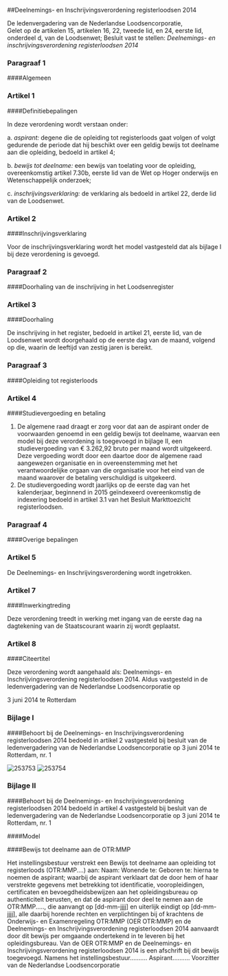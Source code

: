 <meta http-equiv='Content-Type' content='text/html; charset=utf-8' />

##Deelnemings- en Inschrijvingsverordening registerloodsen 2014

De ledenvergadering van de Nederlandse Loodsencorporatie,  
Gelet op de artikelen 15, artikelen 16, 22, tweede lid, en 24, eerste lid, onderdeel d, van de Loodsenwet;
Besluit vast te stellen: *Deelnemings- en inschrijvingsverordening registerloodsen 2014*    
### Paragraaf  1  

####Algemeen

### Artikel  1  

####Definitiebepalingen

In deze verordening wordt verstaan onder: 

a.  *aspirant:* degene die de opleiding tot registerloods gaat volgen of volgt gedurende de periode dat hij beschikt over een geldig bewijs tot deelname aan die opleiding, bedoeld in artikel 4;  

b.  *bewijs tot deelname:* een bewijs van toelating voor de opleiding, overeenkomstig artikel 7.30b, eerste lid van de Wet op Hoger onderwijs en Wetenschappelijk onderzoek;  

c.  *inschrijvingsverklaring:* de verklaring als bedoeld in artikel 22, derde lid van de Loodsenwet.   

### Artikel  2  

####Inschrijvingsverklaring

Voor de inschrijvingsverklaring wordt het model vastgesteld dat als bijlage I bij deze verordening is gevoegd. 

### Paragraaf  2  

####Doorhaling van de inschrijving in het Loodsenregister

### Artikel  3  

####Doorhaling

De inschrijving in het register, bedoeld in artikel 21, eerste lid, van de Loodsenwet wordt doorgehaald op de eerste dag van de maand, volgend op die, waarin de leeftijd van zestig jaren is bereikt. 

### Paragraaf  3  

####Opleiding tot registerloods

### Artikel  4  

####Studievergoeding en betaling

1.  De algemene raad draagt er zorg voor dat aan de aspirant onder de voorwaarden genoemd in een geldig bewijs tot deelname, waarvan een model bij deze verordening is toegevoegd in bijlage II, een studievergoeding van € 3.262,92 bruto per maand wordt uitgekeerd. Deze vergoeding wordt door een daartoe door de algemene raad aangewezen organisatie en in overeenstemming met het verantwoordelijke orgaan van die organisatie voor het eind van de maand waarover de betaling verschuldigd is uitgekeerd.   
2.  De studievergoeding wordt jaarlijks op de eerste dag van het kalenderjaar, beginnend in 2015 geïndexeerd overeenkomstig de indexering bedoeld in artikel 3.1 van het Besluit Markttoezicht registerloodsen.  

### Paragraaf  4  

####Overige bepalingen

### Artikel  5  

De Deelnemings- en Inschrijvingsverordening wordt ingetrokken. 

### Artikel  7  

####Inwerkingtreding

Deze verordening treedt in werking met ingang van de eerste dag na dagtekening van de Staatscourant waarin zij wordt geplaatst. 

### Artikel  8  

####Citeertitel

Deze verordening wordt aangehaald als: Deelnemings- en Inschrijvingsverordening registerloodsen 2014. 
Aldus vastgesteld in de ledenvergadering van de Nederlandse Loodsencorporatie op 

3 juni 2014 te Rotterdam    

### Bijlage I 

####Behoort bij de Deelnemings- en Inschrijvingsverordening registerloodsen 2014 bedoeld in artikel 2  vastgesteld bij besluit van de ledenvergadering van de Nederlandse Loodsencorporatie op 3 juni 2014 te Rotterdam, nr. 1

![253753](http://wetten.overheid.nl/Illustration/253753)
![253754](http://wetten.overheid.nl/Illustration/253754)

### Bijlage II 

####Behoort bij de Deelnemings- en Inschrijvingsverordening registerloodsen 2014 bedoeld in artikel 4  vastgesteld bij besluit van de ledenvergadering van de Nederlandse Loodsencorporatie op 3 juni 2014 te Rotterdam, nr. 1

####Model

####Bewijs tot deelname aan de OTR:MMP

Het instellingsbestuur verstrekt een Bewijs tot deelname aan opleiding tot registerloods (OTR:MMP....) aan: Naam: Wonende te: Geboren te: hierna te noemen de aspirant; waarbij de aspirant verklaart dat de door hem of haar verstrekte gegevens met betrekking tot identificatie, vooropleidingen, certificaten en bevoegdheidsbewijzen aan het opleidingsbureau op authenticiteit berusten, en dat de aspirant door deel te nemen aan de OTR:MMP....., die aanvangt op [dd-mm-jjjj] en uiterlijk eindigt op [dd-mm-jjjj], alle daarbij horende rechten en verplichtingen bij of krachtens de Onderwijs- en Examenregeling OTR:MMP (OER OTR:MMP) en de Deelnemings- en Inschrijvingsverordening registerloodsen 2014 aanvaardt door dit bewijs per omgaande ondertekend in te leveren bij het opleidingsbureau. Van de OER OTR:MMP en de Deelnemings- en Inschrijvingsverordening registerloodsen 2014 is een afschrift bij dit bewijs toegevoegd. Namens het instellingsbestuur.......... Aspirant.......... Voorzitter van de Nederlandse Loodsencorporatie 


